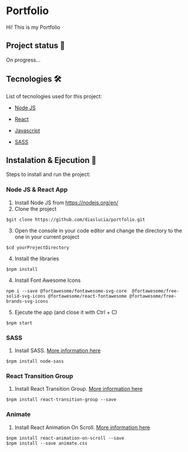 # Portfolio

Hi! This is my Portfolio
 
## Project status 🚧

On progress...

## Tecnologies 🛠️

List of tecnologies used for this project:

- [Node JS](https://nodejs.org/es/)

- [React](https://es.reactjs.org/)

- [Javascript](https://www.javascript.com/)

- [SASS](https://sass-lang.com/)

## Instalation & Ejecution 🚀

Steps to install and run the project:

### Node JS & React App

1. Install Node JS from https://nodejs.org/en/
2. Clone the project
```
$git clone https://github.com/diaslucia/portfolio.git
```
3. Open the console in your code editor and change the directory to the one in your current project
```
$cd yourProjectDirectory
```
4. Install the libraries
```
$npm install
```
4. Install Font Awesome Icons
```
npm i --save @fortawesome/fontawesome-svg-core  @fortawesome/free-solid-svg-icons @fortawesome/react-fontawesome @fortawesome/free-brands-svg-icons
```

5. Ejecute the app (and close it with Ctrl + C)
```
$npm start
```

### SASS

1. Install SASS. [More information here](https://create-react-app.dev/docs/adding-a-sass-stylesheet/)
```
$npm install node-sass
```

### React Transition Group

1. Install React Transition Group. [More information here](https://reactcommunity.org/react-transition-group/)
```
$npm install react-transition-group --save
```
### Animate

1. Install React Animation On Scroll. [More information here](https://www.npmjs.com/package/react-animation-on-scroll)
```
$npm install react-animation-on-scroll --save
$npm install --save animate.css
```

